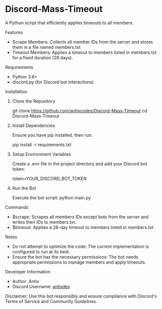 # Discord-Mass-Timeout
A Python script that efficiently applies timeouts to all members.

Features
- Scrape Members: Collects all member IDs from the server and stores them in a file named members.txt
- Timeout Members: Applies a timeout to members listed in members.txt for a fixed duration (28 days).

Requirements

- Python 3.8+
- discord.py (for Discord bot interactions)

Installation

1. Clone the Repository

   git clone https://github.com/antixcodes/Discord-Mass-Timeout
   cd Discord-Mass-Timeout

2. Install Dependencies

   Ensure you have pip installed, then run:

   pip install -r requirements.txt

3. Setup Environment Variables

   Create a .env file in the project directory and add your Discord bot token:

   token=YOUR_DISCORD_BOT_TOKEN

4. Run the Bot

   Execute the bot script:
   python main.py

Commands

- $scrape: Scrapes all members IDs except bots from the server and writes their IDs to members.txt.
- $timeout: Applies a 28-day timeout to members listed in members.txt.

Notes

- Do not attempt to optimize the code: The current implementation is configured to run at its best.
- Ensure the bot has the necessary permissions: The bot needs appropriate permissions to manage members and apply timeouts.

Developer Information

- Author: Antix
- Discord Username: [antixdev](https://discord.com/users/773849193587539968)

Disclaimer: Use this bot responsibly and ensure compliance with Discord's Terms of Service and Community Guidelines.
